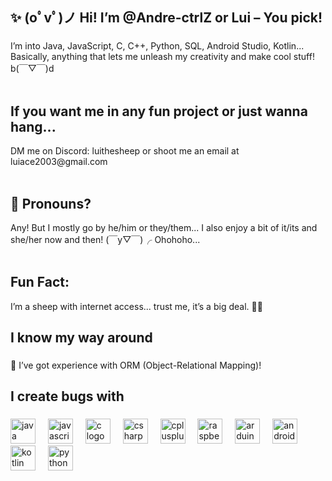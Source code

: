 <h2 align="left">✨ (oﾟvﾟ)ノ Hi! I’m @Andre-ctrlZ or Lui – You pick! </h2>

###

<p align="left"> I’m into Java, JavaScript, C, C++, Python, SQL, Android Studio, Kotlin... Basically, anything that lets me unleash my creativity and make cool stuff! b(￣▽￣)d<br><br> <h2 align-"left">If you want me in any fun project or just wanna hang...</h2> DM me on Discord: luithesheep or shoot me an email at luiace2003@gmail.com <br><br><h2 align="left">🌈 Pronouns?</h2> Any! But I mostly go by he/him or they/them... I also enjoy a bit of it/its and she/her now and then! (￣y▽￣)╭ Ohohoho...<br><br><h2 align="left"> Fun Fact:</h2> I’m a sheep with internet access... trust me, it’s a big deal. 🐑🌐</p>

###

<h2 align="left">I know my way around </h2>

###

###

<p align="left">🔧 I’ve got experience with ORM (Object-Relational Mapping)! </p>

###

###

<h2 align="left">I create bugs with</h2>

###

<div align="left">
  <img src="https://cdn.jsdelivr.net/gh/devicons/devicon/icons/java/java-original.svg" height="40" alt="java logo"  />
  <img width="12" />
  <img src="https://cdn.jsdelivr.net/gh/devicons/devicon/icons/javascript/javascript-original.svg" height="40" alt="javascript logo"  />
  <img width="12" />
  <img src="https://cdn.jsdelivr.net/gh/devicons/devicon/icons/c/c-original.svg" height="40" alt="c logo"  />
  <img width="12" />
  <img src="https://cdn.jsdelivr.net/gh/devicons/devicon/icons/csharp/csharp-original.svg" height="40" alt="csharp logo"  />
  <img width="12" />
  <img src="https://cdn.jsdelivr.net/gh/devicons/devicon/icons/cplusplus/cplusplus-original.svg" height="40" alt="cplusplus logo"  />
  <img width="12" />
  <img src="https://cdn.jsdelivr.net/gh/devicons/devicon/icons/raspberrypi/raspberrypi-original.svg" height="40" alt="raspberrypi logo"  />
  <img width="12" />
  <img src="https://cdn.jsdelivr.net/gh/devicons/devicon/icons/arduino/arduino-original.svg" height="40" alt="arduino logo"  />
  <img width="12" />
  <img src="https://cdn.jsdelivr.net/gh/devicons/devicon/icons/androidstudio/androidstudio-original.svg" height="40" alt="androidstudio logo"  />
  <img width="12" />
  <img src="https://cdn.jsdelivr.net/gh/devicons/devicon/icons/kotlin/kotlin-original.svg" height="40" alt="kotlin logo"  />
  <img width="12" />
  <img src="https://cdn.jsdelivr.net/gh/devicons/devicon/icons/python/python-original.svg" height="40" alt="python logo"  />
</div>

###
